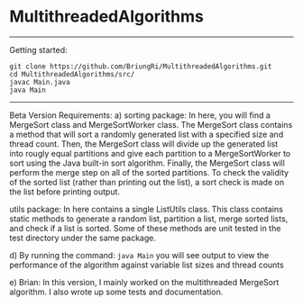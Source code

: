 # MultithreadedAlgorithms

----

Getting started:
```
git clone https://github.com/BriungRi/MultithreadedAlgorithms.git
cd MultithreadedAlgorithms/src/
javac Main.java
java Main
````

----

Beta Version Requirements:
a) 
sorting package:
In here, you will find a MergeSort class and MergeSortWorker class. The MergeSort class contains a method that will
sort a randomly generated list with a specified size and thread count. Then, the MergeSort class will divide up the
generated list into rougly equal partitions and give each partition to a MergeSortWorker to sort using the Java built-in
sort algorithm. Finally, the MergeSort class will perform the merge step on all of the sorted partitions. To check the
validity of the sorted list (rather than printing out the list), a sort check is made on the list before printing output.

utils package:
In here contains a single ListUtils class. This class contains static methods to generate a random list, partition a list,
merge sorted lists, and check if a list is sorted. Some of these methods are unit tested in the test directory under the
same package.

d) 
By running the command:
`java Main`
you will see output to view the performance of the algorithm against variable list sizes and thread counts

e)
Brian: In this version, I mainly worked on the multithreaded MergeSort algorithm. I also wrote up some tests and documentation.
